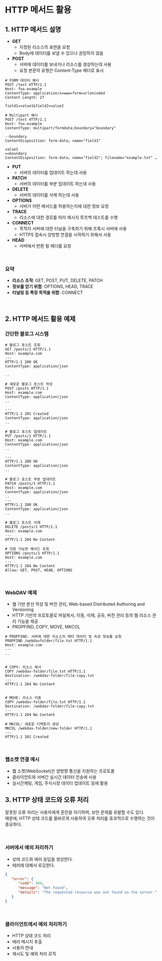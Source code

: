 # HTTP 메서드 활용

## 1. HTTP 메서드 설명

 - __GET__
    - 지정된 리소스의 표현을 요청
    - Body에 데이터를 보낼 수 있으나 권장하지 않음
 - __POST__
    - 서버에 데이터를 보내거나 리소스를 생성하는데 사용
    - 요청 본문의 유형은 Content-Type 헤더로 표시
```
# FORM 데이터 예시
POST /test HTTP/1.1
Host: foo.example
ContentType: application/x=www=form=urlencoded
Content Length: 27

field1=value1&field2=value2

# Multipart 예시
POST /test HTTP/1.1
Host: foo.example
ContentType: multipart/formdata;boundary="boundary"

--boundary
ContentDisposition: form-data; name="field1"

value1
==boundary
ContentDisposition: form-data; name="field2"; filename="example.txt" …

```
 - __PUT__
    - 서버의 데이터를 업데이트 하는데 사용
 - __PATCH__
    - 서버의 데이터를 부분 업데이트 하는데 사용
 - __DELETE__
    - 서버의 데이터를 삭제 하는데 사용
 - __OPTIONS__
    - 서버가 어떤 메서드를 허용하는지에 대한 정보 요청
 - __TRACE__
    - 리소스에 대한 경로를 따라 메시지 루프백 테스트를 수행
 - __CONNECT__
    - 목적지 서버에 대한 터널을 구축하기 위해 프록시 서버에 사용
    - HTTPS 접속시 양방향 연결을 시작하기 위해서 사용
 - __HEAD__
    - 서버에서 반환 될 헤더를 요청

<br/>

### 요약

 - __리소스 조작__: GET, POST, PUT, DELETE, PATCH
 - __정보를 얻기 위함__: OPTIONS, HEAD, TRACE
 - __터널링 등 특정 목적을 위함__: CONNECT

<br/>

## 2. HTTP 메서드 활용 예제

### 간단한 블로그 시스템

```
# 블로그 포스트 조회
GET /posts/1 HTTP/1.1
Host: example.com
---
HTTP/1.1 200 OK
ContentType: application/json

..

# 새로운 블로그 포스트 작성
POST /posts HTTP/1.1
Host: example.com
ContentType: application/json
..

---
HTTP/1.1 201 Created
ContentType: application/json
..

# 블로그 포스트 업데이트
PUT /posts/1 HTTP/1.1
Host: example.com
ContentType: application/json
..

---
HTTP/1.1 200 OK
ContentType: application/json
..

# 블로그 포스트 부분 업데이트
PATCH /posts/1 HTTP/1.1
Host: example.com
ContentType: application/json
..
---
HTTP/1.1 200 OK
ContentType: application/json
..

# 블로그 포스트 삭제
DELETE /posts/1 HTTP/1.1
Host: example.com
---
HTTP/1.1 204 No Content

# 지원 가능한 메서드 조회
OPTIONS /posts/1 HTTP/1.1
Host: example.com
---
HTTP/1.1 204 No Content
Allow: GET, POST, HEAD, OPTIONS
```
<br/>

### WebDAV 예제

 - 웹 기반 분산 작성 및 버전 관리, Web-based Distributed Authoring and Versioning
 - HTTP 기반의 프로토콜로 파일복사, 이동, 삭제, 공유, 버전 관리 등의 웹 리소스 관리 기능을 제공
 - PROPFIND, COPY, MOVE, MKCOL
```
# PROPFIND: 서버에 대한 리소스의 메타 데이터 및 속성 정보를 요청
PROPFIND /webdavfolder/file.txt HTTP/1.1
Host: example.com
---
..


# COPY: 리소스 복사
COPY /webdav-folder/file.txt HTTP/1.1
Destination: /webdav-folder/file-copy.txt
---
HTTP/1.1 204 No Content


# MOVE: 리소스 이동
COPY /webdav-folder/file.txt HTTP/1.1
Destination: /webdav-folder/file-copy.txt
---
HTTP/1.1 204 No Content

# MKCOL: 새로운 디렉토리 생성
MKCOL /webdav-folder/new-folder HTTP/1.1
---
HTTP/1.1 201 Created
```
<br/>

### 웹소켓 연결 예시

 - 웹 소켓(WebSocket)은 양방향 통신을 지원하는 프로토콜
 - 클라이언트와 서버간 실시간 데이터 전송에 사용
 - 실시간채팅, 게임, 주식시장 데이터 업데이트 등에 활용

## 3. HTTP 상태 코드와 오류 처리

잘못된 오류 처리는 사용자에게 혼란을 야기하며, 보안 문제를 유발할 수도 있다.  
때문에, HTTP 상태 코드를 올바르게 사용하여 오류 처리를 효과적으로 수행하는 것이 중요하다.

<br/>

### 서버에서 예외 처리하기

 - 상태 코드와 에러 응답을 생성한다.
 - 에러에 대해서 로깅한다.
```json
{
   "error": {
      "code": 404,
      "message": "Not Found",
      "details": "The requested resource was not found on the server."
   }
}
```
<br/>

### 클라이언트에서 예외 처리하기

 - HTTP 상태 코드 처리
 - 에러 메시지 추출
 - 사용자 안내
 - 재시도 및 예외 처리 로직

